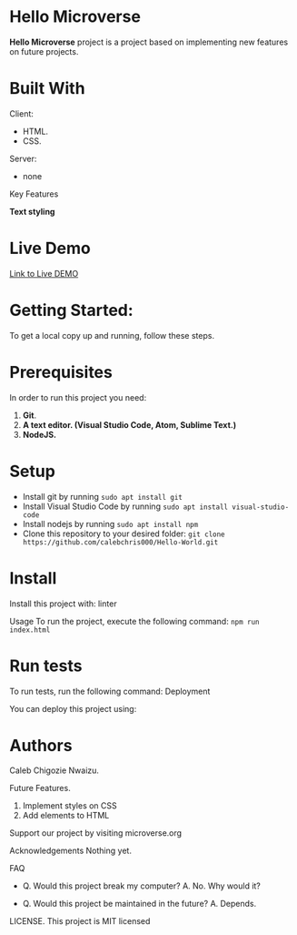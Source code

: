 # Hello Microverse

**Hello Microverse** project is a project based on implementing new features on future projects.

# Built With
  Client:
  * HTML.
  * CSS.
  
  Server:
  * none

Key Features

 **Text styling**

# Live Demo
[Link to Live DEMO](https://calebchris000.github.io/Hello-World/)

# Getting Started:
To get a local copy up and running, follow these steps.

# Prerequisites

In order to run this project you need:
1. **Git**.
2. **A text editor. (Visual Studio Code, Atom, Sublime Text.)**
3. **NodeJS.**


# Setup
* Install git by running `sudo apt install git`
* Install Visual Studio Code by running `sudo apt install visual-studio-code`
* Install nodejs by running `sudo apt install npm`
* Clone this repository to your desired folder: `git clone https://github.com/calebchris000/Hello-World.git`

# Install
Install this project with: linter

Usage
To run the project, execute the following command: `npm run index.html`


# Run tests

To run tests, run the following command:
Deployment

You can deploy this project using:


# Authors

Caleb Chigozie Nwaizu.

Future Features.

1. Implement styles on CSS
2. Add elements to HTML

Support our project by visiting microverse.org

Acknowledgements
Nothing yet.

FAQ
* Q. Would this project break my computer?
   A. No. Why would it?

* Q. Would this project be maintained in the future?
   A. Depends.

LICENSE.
This project is MIT licensed
